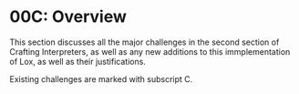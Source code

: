 # 00C: Overview

This section discusses all the major challenges in the second section of Crafting Interpreters, as well as any new additions to this immplementation of Lox, as well as their justifications.

Existing challenges are marked with subscript C.